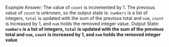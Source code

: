 Example Answer:
The value of `count` is incremented by 1. The previous value of `count` is unknown, so the output state is: `numbers` is a list of integers, `total` is updated with the sum of the previous total and `num`, `count` is increased by 1, and `num` holds the removed integer value.
Output State: **`numbers` is a list of integers, `total` is updated with the sum of the previous total and `num`, `count` is increased by 1, and `num` holds the removed integer value**